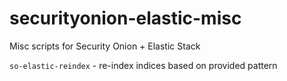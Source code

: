 # securityonion-elastic-misc
Misc scripts for Security Onion + Elastic Stack

`so-elastic-reindex` - re-index indices based on provided pattern
